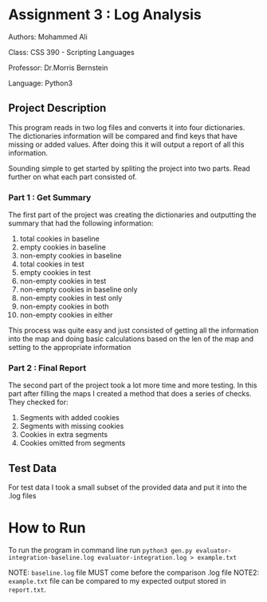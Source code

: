 # Assignment 3 : Log Analysis

Authors: Mohammed Ali

Class: CSS 390 - Scripting Languages

Professor: Dr.Morris Bernstein

Language: Python3 

## Project Description

This program reads in two log files and converts it into four dictionaries. The dictionaries information will be compared and find keys that have missing or added values. After doing this it will output a report of all this information. 

Sounding simple to get started by spliting the project into two parts. Read further on what each part consisted of. 

### Part 1 : Get Summary
The first part of the project was creating the dictionaries and outputting the summary that had the following information: 

1. total cookies in baseline
2. empty cookies in baseline
3. non-empty cookies in baseline
4. total cookies in test
5. empty cookies in test
6. non-empty cookies in test
7. non-empty cookies in baseline only
8. non-empty cookies in test only
9. non-empty cookies in both
10. non-empty cookies in either

This process was quite easy and just consisted of getting all the information into the map and doing basic calculations based on the len of the map and setting to the appropriate information

### Part 2 : Final Report
The second part of the project took a lot more time and more testing. In this part after filling the maps I created a method that does a series of checks. They checked for: 

1. Segments with added cookies
2. Segments with missing cookies
3. Cookies in extra segments
4. Cookies omitted from segments

## Test Data

For test data I took a small subset of the provided data and put it into the .log files

# How to Run 
To run the program in command line run `python3 gen.py evaluator-integration-baseline.log evaluator-integration.log > example.txt`

NOTE: `baseline.log` file MUST come before the comparison .log file
NOTE2: `example.txt` file can be compared to my expected output stored in `report.txt`. 